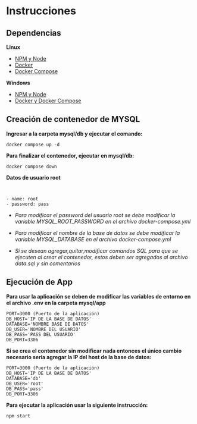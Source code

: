 # Instrucciones

## Dependencias

**Linux**
- [NPM y Node](https://github.com/nvm-sh/nvm)
- [Docker](https://docs.docker.com/engine/install/ubuntu/)
- [Docker Compose](https://docs.docker.com/compose/install/linux/)

**Windows**
- [NPM y Node](https://nodejs.org/es/download)
- [Docker y Docker Compose](https://docs.docker.com/desktop/install/windows-install/)




## Creación de contenedor de MYSQL

**Ingresar a la carpeta mysql/db y ejecutar el comando:**

``` 
docker compose up -d    
```
**Para finalizar el contenedor, ejecutar en mysql/db:**
``` 
docker compose down  
```
**Datos de usuario root**
```


- name: root
- password: pass
```

- _Para modificar el password del usuario root se debe modificar la variable MYSQL_ROOT_PASSWORD en el archivo docker-compose.yml_

- _Para modificar el nombre de la base de datos se debe modificar la variable MYSQL_DATABASE en el archivo docker-compose.yml_

- _Si se desean agregar,quitar,modificar comandos SQL para que se ejecuten al crear el contenedor, estos deben ser agregados al archivo data.sql y sin comentarios_



## Ejecución de App

**Para usar la aplicación se deben de modificar las variables de entorno en el archivo .env en la carpeta mysql/app**

```
PORT=3000 (Puerto de la aplicación)
DB_HOST='IP DE LA BASE DE DATOS'
DATABASE='NOMBRE BASE DE DATOS'
DB_USER='NOMBRE DEL USUARIO'
DB_PASS='PASS DEL USUARIO'
DB_PORT=3306
```

**Si se crea el contenedor sin modificar nada entonces el único cambio necesario seria agregar la IP del host de la base de datos:**
```
PORT=3000 (Puerto de la aplicación)
DB_HOST='IP DE LA BASE DE DATOS' 
DATABASE='db'
DB_USER='root'
DB_PASS='pass'
DB_PORT=3306
```

**Para ejecutar la aplicación usar la siguiente instrucción:**
```
npm start
```




